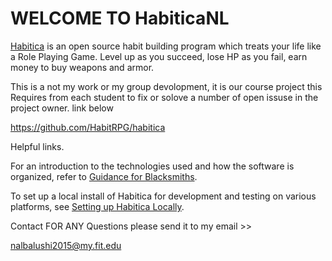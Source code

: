 WELCOME TO HabiticaNL 
===============

[Habitica](https://habitica.com) is an open source habit building program which treats your life like a Role Playing Game. Level up as you succeed, lose HP as you fail, earn money to buy weapons and armor.

This is a not my work or my group devolopment, it is our course project this Requires from each student to fix or solove a number of 
open issuse in the project owner. link below

https://github.com/HabitRPG/habitica

Helpful links. 

For an introduction to the technologies used and how the software is organized, refer to [Guidance for Blacksmiths](http://habitica.wikia.com/wiki/Guidance_for_Blacksmiths).

To set up a local install of Habitica for development and testing on various platforms, see [Setting up Habitica Locally](http://habitica.wikia.com/wiki/Setting_up_Habitica_Locally).

Contact
FOR ANY Questions please send it to my email >> 

nalbalushi2015@my.fit.edu
